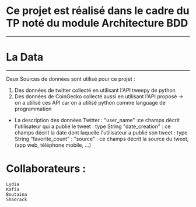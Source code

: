 # Ce projet est réalisé dans le cadre du TP noté du module Architecture BDD
---------------------------------------------------------------
# La Data
---------------------------------------------------------------
Deux Sources de données sont utilisé pour ce projet : 
1. Des données de twitter collecté en utilisant l'API tweepy de python
2. Des données de CoinGecko collecté aussi en utilisant l'API proposé
-> on a utilisé ces API car on a utilisé python comme language de programmation
- La description des données Twitter :
"user_name" :ce champs décrit l'utilisateur qui a publié le tweet : type String
"date_creation" : ce champs décrit la date dont laquelle l'utilisateur a publié son tweet : type String
"favorite_count" : 
"source" : ce champs décrit la source du tweet, (app web, téléphone mobile, ...)

# Collaborateurs : 
    Lydia 
    Kafia 
    Boutaina 
    Shadrack
